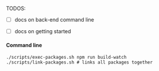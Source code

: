 TODOS:

- [ ] docs on back-end command line
- [ ] docs on getting started


#### Command line

```
./scripts/exec-packages.sh npm run build-watch
./scripts/link-packages.sh # links all packages together
```